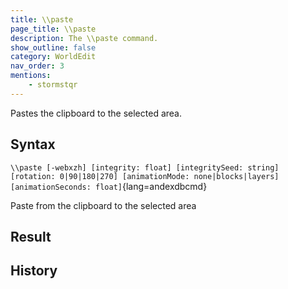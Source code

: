 ```yaml
---
title: \\paste
page_title: \\paste
description: The \\paste command.
show_outline: false
category: WorldEdit
nav_order: 3
mentions:
    - stormstqr
---
```


Pastes the clipboard to the selected area.

<CommandDetailsTable
    name="\\paste"
    :categories="[
        'system', 'world', 'server', 'worldedit'
    ]"
    :requiredTags="[
        'canUseChatCommands'
    ]"
    ultraSecurityModeSecurityLevel="WorldEdit"
    version="3.0.0"
    :undoSupported="1"
    :functional="true"
    :deprecated="false"
/>

## Syntax

`\\paste [-webxzh] [integrity: float] [integritySeed: string] [rotation: 0|90|180|270] [animationMode: none|blocks|layers] [animationSeconds: float]`{lang=andexdbcmd}

<indent>Paste from the clipboard to the selected area</indent>

## Result


## History
